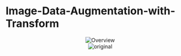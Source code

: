 # Image-Data-Augmentation-with-Transform

<div align="center">
<img src="https://github.com/JimengShi/Image-Data-Augmentation-with-Transform/blob/master/image/Overview.png" alt="Overview" >
</div>

<div align="center">
<img src="https://github.com/JimengShi/Image-Data-Augmentation-with-Transform/blob/master/image/original.png" alt="original" >
</div>
